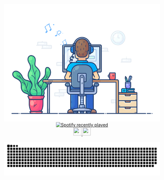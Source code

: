 <div align="center" width="50">
<img src="https://github.com/nathanwerlich/nathanwerlich/blob/main/img/dev-working_rounded.gif?raw=true" href="https://github.com/nathanwerlich" alt="CoDiNg RocKs"  width="550"/><br>

  <a href="https://open.spotify.com/user/12156352994">
    <img src="https://spotify-recently-played-readme.vercel.app/api?user=12156352994&unique={true|1|on|yes}" alt="Spotify recently played"  />
  </a>
    
</div>

<div align='center'>
<a href='https://www.linkedin.com/in/nathan-werlich-0b6154175/' target="_blank">
    <img width="26" height="26" src="https://img.icons8.com/metro/26/000000/linkedin.png"/>
</a> 
<a href='https://www.instagram.com/nathan.werlich/' target="_blank">
    <img width="26" height="26" src="https://img.icons8.com/ios-glyphs/344/instagram-new.png"/>
</div> <br>

<img alt="snake eating my contributions" src="https://raw.githubusercontent.com/nathanwerlich/nathanwerlich/output/github-contribution-grid-snake.svg" />

